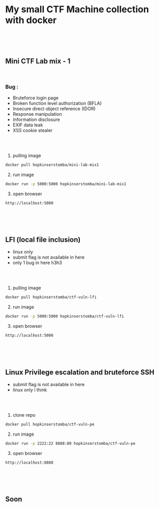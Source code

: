 # My small CTF Machine collection with docker

<br>
<br>
<br>

## Mini CTF Lab mix - 1

<br>

### Bug :

- Bruteforce login page
- Broken function level authorization (BFLA)
- Insecure direct object reference (IDOR)
- Response manipulation
- Information disclosure
- EXIF data leak
- XSS cookie stealer

<br>
<br>

1. pulling image

```bash
docker pull hopkinserstomba/mini-lab-mix1
```

2. run image

```bash
docker run -p 5000:5000 hopkinserstomba/mini-lab-mix1
```

3. open browser

```bash
http://localhost:5000
```

<br>
<br>
<br>

## LFI (local file inclusion)

- linux only
- submit flag is not available in here
- only 1 bug in here h3h3

<br>
<br>

1. pulling image

```bash
docker pull hopkinserstomba/ctf-vuln-lfi
```

2. run image

```bash
docker run -p 5000:5000 hopkinserstomba/ctf-vuln-lfi
```

3. open browser

```bash
http://localhost:5000
```

<br>
<br>
<br>

## Linux Privilege escalation and bruteforce SSH

- submit flag is not available in here
- linux only i think

<br>
<br>

1. clone repo

```bash
docker pull hopkinserstomba/ctf-vuln-pe
```

2. run image

```bash
docker run -p 2222:22 8888:80 hopkinserstomba/ctf-vuln-pe
```

3. open browser

```bash
http://localhost:8888
```

<br>
<br>
<br>

## Soon
